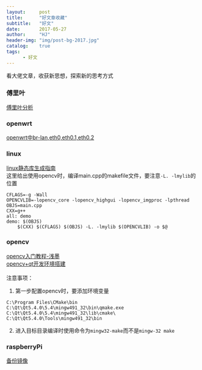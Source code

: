```yaml
---
layout:     post
title:      "好文章收藏"
subtitle:   "好文"
date:       2017-05-27
author:     "HJ"
header-img: "img/post-bg-2017.jpg"
catalog:    true
tags:
      - 好文
---
```


看大佬文章，收获新思想，探索新的思考方式

### 傅里叶

[傅里叶分析](http://blog.csdn.net/zzz3265/article/details/46650155)

### openwrt

[openwrt中br-lan,eth0,eth0.1,eth0.2](https://blog.phpgao.com/openwrt-interface.html)

### linux

[linux静态库生成指南](http://www.cnblogs.com/jiqingwu/p/4325382.html)
<br>
这里给出使用opencv时，编译main.cpp的makefile文件，要注意`-L. -lmylib`的位置
```
CFLAGS=-g -Wall
OPENCVLIB=-lopencv_core -lopencv_highgui -lopencv_imgproc -lpthread
OBJS=main.cpp
CXX=g++
all: demo
demo: $(OBJS)
	$(CXX) $(CFLAGS) $(OBJS) -L. -lmylib $(OPENCVLIB) -o $@ 
```
### opencv

[opencv入门教程-浅墨](http://m.blog.csdn.net/column/details?alias=opencv-tutorial)<br>
[opencv+qt开发环境搭建](http://blog.csdn.net/kaychangeek/article/details/52303949)<br>
<br>
注意事项：
1. 第一步配置opencv时，要添加环境变量
```
C:\Program Files\CMake\bin
C:\Qt\Qt5.4.0\5.4\mingw491_32\bin\qmake.exe
C:\Qt\Qt5.4.0\5.4\mingw491_32\lib\cmake\
C:\Qt\Qt5.4.0\Tools\mingw491_32\bin
```
2. 进入目标目录编译时使用命令为`mingw32-make`而不是`mingw-32 make`


### raspberryPi

[备份镜像](http://shumeipai.nxez.com/2014/06/01/do-system-backup-image-of-raspberry-pi-for-linux-or-mac.html)
